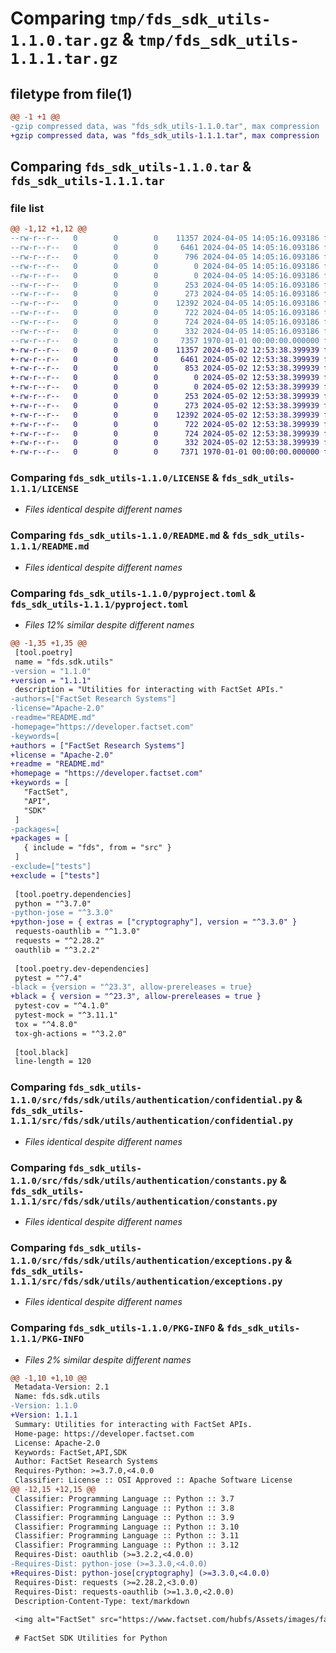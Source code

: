# Comparing `tmp/fds_sdk_utils-1.1.0.tar.gz` & `tmp/fds_sdk_utils-1.1.1.tar.gz`

## filetype from file(1)

```diff
@@ -1 +1 @@
-gzip compressed data, was "fds_sdk_utils-1.1.0.tar", max compression
+gzip compressed data, was "fds_sdk_utils-1.1.1.tar", max compression
```

## Comparing `fds_sdk_utils-1.1.0.tar` & `fds_sdk_utils-1.1.1.tar`

### file list

```diff
@@ -1,12 +1,12 @@
--rw-r--r--   0        0        0    11357 2024-04-05 14:05:16.093186 fds_sdk_utils-1.1.0/LICENSE
--rw-r--r--   0        0        0     6461 2024-04-05 14:05:16.093186 fds_sdk_utils-1.1.0/README.md
--rw-r--r--   0        0        0      796 2024-04-05 14:05:16.093186 fds_sdk_utils-1.1.0/pyproject.toml
--rw-r--r--   0        0        0        0 2024-04-05 14:05:16.093186 fds_sdk_utils-1.1.0/src/fds/__init__.py
--rw-r--r--   0        0        0        0 2024-04-05 14:05:16.093186 fds_sdk_utils-1.1.0/src/fds/sdk/__init__.py
--rw-r--r--   0        0        0      253 2024-04-05 14:05:16.093186 fds_sdk_utils-1.1.0/src/fds/sdk/utils/__init__.py
--rw-r--r--   0        0        0      273 2024-04-05 14:05:16.093186 fds_sdk_utils-1.1.0/src/fds/sdk/utils/authentication/__init__.py
--rw-r--r--   0        0        0    12392 2024-04-05 14:05:16.093186 fds_sdk_utils-1.1.0/src/fds/sdk/utils/authentication/confidential.py
--rw-r--r--   0        0        0      722 2024-04-05 14:05:16.093186 fds_sdk_utils-1.1.0/src/fds/sdk/utils/authentication/constants.py
--rw-r--r--   0        0        0      724 2024-04-05 14:05:16.093186 fds_sdk_utils-1.1.0/src/fds/sdk/utils/authentication/exceptions.py
--rw-r--r--   0        0        0      332 2024-04-05 14:05:16.093186 fds_sdk_utils-1.1.0/src/fds/sdk/utils/authentication/oauth2client.py
--rw-r--r--   0        0        0     7357 1970-01-01 00:00:00.000000 fds_sdk_utils-1.1.0/PKG-INFO
+-rw-r--r--   0        0        0    11357 2024-05-02 12:53:38.399939 fds_sdk_utils-1.1.1/LICENSE
+-rw-r--r--   0        0        0     6461 2024-05-02 12:53:38.399939 fds_sdk_utils-1.1.1/README.md
+-rw-r--r--   0        0        0      853 2024-05-02 12:53:38.399939 fds_sdk_utils-1.1.1/pyproject.toml
+-rw-r--r--   0        0        0        0 2024-05-02 12:53:38.399939 fds_sdk_utils-1.1.1/src/fds/__init__.py
+-rw-r--r--   0        0        0        0 2024-05-02 12:53:38.399939 fds_sdk_utils-1.1.1/src/fds/sdk/__init__.py
+-rw-r--r--   0        0        0      253 2024-05-02 12:53:38.399939 fds_sdk_utils-1.1.1/src/fds/sdk/utils/__init__.py
+-rw-r--r--   0        0        0      273 2024-05-02 12:53:38.399939 fds_sdk_utils-1.1.1/src/fds/sdk/utils/authentication/__init__.py
+-rw-r--r--   0        0        0    12392 2024-05-02 12:53:38.399939 fds_sdk_utils-1.1.1/src/fds/sdk/utils/authentication/confidential.py
+-rw-r--r--   0        0        0      722 2024-05-02 12:53:38.399939 fds_sdk_utils-1.1.1/src/fds/sdk/utils/authentication/constants.py
+-rw-r--r--   0        0        0      724 2024-05-02 12:53:38.399939 fds_sdk_utils-1.1.1/src/fds/sdk/utils/authentication/exceptions.py
+-rw-r--r--   0        0        0      332 2024-05-02 12:53:38.399939 fds_sdk_utils-1.1.1/src/fds/sdk/utils/authentication/oauth2client.py
+-rw-r--r--   0        0        0     7371 1970-01-01 00:00:00.000000 fds_sdk_utils-1.1.1/PKG-INFO
```

### Comparing `fds_sdk_utils-1.1.0/LICENSE` & `fds_sdk_utils-1.1.1/LICENSE`

 * *Files identical despite different names*

### Comparing `fds_sdk_utils-1.1.0/README.md` & `fds_sdk_utils-1.1.1/README.md`

 * *Files identical despite different names*

### Comparing `fds_sdk_utils-1.1.0/pyproject.toml` & `fds_sdk_utils-1.1.1/pyproject.toml`

 * *Files 12% similar despite different names*

```diff
@@ -1,35 +1,35 @@
 [tool.poetry]
 name = "fds.sdk.utils"
-version = "1.1.0"
+version = "1.1.1"
 description = "Utilities for interacting with FactSet APIs."
-authors=["FactSet Research Systems"]
-license="Apache-2.0"
-readme="README.md"
-homepage="https://developer.factset.com"
-keywords=[
+authors = ["FactSet Research Systems"]
+license = "Apache-2.0"
+readme = "README.md"
+homepage = "https://developer.factset.com"
+keywords = [
   "FactSet",
   "API",
   "SDK"
 ]
-packages=[
+packages = [
   { include = "fds", from = "src" }
 ]
-exclude=["tests"]
+exclude = ["tests"]
 
 [tool.poetry.dependencies]
 python = "^3.7.0"
-python-jose = "^3.3.0"
+python-jose = { extras = ["cryptography"], version = "^3.3.0" }
 requests-oauthlib = "^1.3.0"
 requests = "^2.28.2"
 oauthlib = "^3.2.2"
 
 [tool.poetry.dev-dependencies]
 pytest = "^7.4"
-black = {version = "^23.3", allow-prereleases = true}
+black = { version = "^23.3", allow-prereleases = true }
 pytest-cov = "^4.1.0"
 pytest-mock = "^3.11.1"
 tox = "^4.8.0"
 tox-gh-actions = "^3.2.0"
 
 [tool.black]
 line-length = 120
```

### Comparing `fds_sdk_utils-1.1.0/src/fds/sdk/utils/authentication/confidential.py` & `fds_sdk_utils-1.1.1/src/fds/sdk/utils/authentication/confidential.py`

 * *Files identical despite different names*

### Comparing `fds_sdk_utils-1.1.0/src/fds/sdk/utils/authentication/constants.py` & `fds_sdk_utils-1.1.1/src/fds/sdk/utils/authentication/constants.py`

 * *Files identical despite different names*

### Comparing `fds_sdk_utils-1.1.0/src/fds/sdk/utils/authentication/exceptions.py` & `fds_sdk_utils-1.1.1/src/fds/sdk/utils/authentication/exceptions.py`

 * *Files identical despite different names*

### Comparing `fds_sdk_utils-1.1.0/PKG-INFO` & `fds_sdk_utils-1.1.1/PKG-INFO`

 * *Files 2% similar despite different names*

```diff
@@ -1,10 +1,10 @@
 Metadata-Version: 2.1
 Name: fds.sdk.utils
-Version: 1.1.0
+Version: 1.1.1
 Summary: Utilities for interacting with FactSet APIs.
 Home-page: https://developer.factset.com
 License: Apache-2.0
 Keywords: FactSet,API,SDK
 Author: FactSet Research Systems
 Requires-Python: >=3.7.0,<4.0.0
 Classifier: License :: OSI Approved :: Apache Software License
@@ -12,15 +12,15 @@
 Classifier: Programming Language :: Python :: 3.7
 Classifier: Programming Language :: Python :: 3.8
 Classifier: Programming Language :: Python :: 3.9
 Classifier: Programming Language :: Python :: 3.10
 Classifier: Programming Language :: Python :: 3.11
 Classifier: Programming Language :: Python :: 3.12
 Requires-Dist: oauthlib (>=3.2.2,<4.0.0)
-Requires-Dist: python-jose (>=3.3.0,<4.0.0)
+Requires-Dist: python-jose[cryptography] (>=3.3.0,<4.0.0)
 Requires-Dist: requests (>=2.28.2,<3.0.0)
 Requires-Dist: requests-oauthlib (>=1.3.0,<2.0.0)
 Description-Content-Type: text/markdown
 
 <img alt="FactSet" src="https://www.factset.com/hubfs/Assets/images/factset-logo.svg" height="56" width="290">
 
 # FactSet SDK Utilities for Python
```

